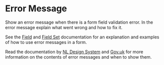 <!-- @license CC0-1.0 -->

# Error Message

Show an error message when there is a form field validation error.
In the error message explain what went wrong and how to fix it.

See the [Field](/docs/components-forms-field--docs) and [Field Set](/docs/components-forms-field-set--docs) documentation for an explanation and examples of how to use error messages in a form.

Read the documentation by [NL Design System](https://www.nldesignsystem.nl/richtlijnen/formulieren/foutmeldingen) and [Gov.uk](https://design-system.service.gov.uk/components/error-message/) for more information on the contents of error messages and when to show them.
